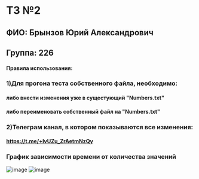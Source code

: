 # ТЗ №2

## ФИО: Брынзов Юрий Александрович
## Группа: 226
#### Правила использования:
### 1)Для прогона теста собственного файла, необходимо:
####  либо внести изменения уже в сущестующий "Numbers.txt"
####  либо переименовать собственный файл на "Numbers.txt"
### 2)Телеграм канал, в котором показываются все изменения: 
####  https://t.me/+lvUZu_ZrAetmNzQy
### График зависимости времени от количества значений 
![image](https://user-images.githubusercontent.com/113045888/194700658-4d49dff4-540e-4d98-a252-f011e7cf63e6.png)
![image](https://user-images.githubusercontent.com/113045888/194700673-68225687-adcd-456f-9585-cc65527fc0d9.png)
